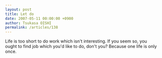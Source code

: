 ```yaml
---
layout: post
title: Let do
date: 2007-05-11 00:00:00 +0900
author: Tsukasa OISHI
permalink: /articles/138
---
```


Life is too short to do work which isn't interesting. If you seem so, you ought to find job which you'd like to do, don't you? Because one life is only once.

